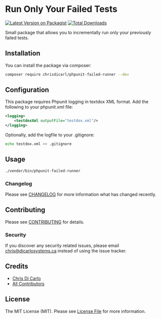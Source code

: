 # Run Only Your Failed Tests

[![Latest Version on Packagist](https://img.shields.io/packagist/v/chrisdicarlo/phpunit-failed-runner.svg?style=flat-square)](https://packagist.org/packages/chrisdicarl/phpunit-failed-runner)
[![Total Downloads](https://img.shields.io/packagist/dt/chrisdicarlo/phpunit-failed-runner.svg?style=flat-square)](https://packagist.org/packages/chrisdicarl/phpunit-failed-runner)

Small package that allows you to incrementally run only your previously failed tests.

## Installation

You can install the package via composer:

```bash
composer require chrisdicarl/phpunit-failed-runner --dev
```

## Configuration

This package requires Phpunit logging in textdox XML format.  Add the following to your phpunit.xml file:

```xml
<logging>
    <testdoxXml outputFile="testdox.xml"/>
</logging>
```

Optionally, add the logfile to your .gitignore:

```bash
echo testdox.xml >> .gitignore
```

## Usage

```bash
./vendor/bin/phpunit-failed-runner
```

### Changelog

Please see [CHANGELOG](CHANGELOG.md) for more information what has changed recently.

## Contributing

Please see [CONTRIBUTING](CONTRIBUTING.md) for details.

### Security

If you discover any security related issues, please email chris@dicarlosystems.ca instead of using the issue tracker.

## Credits

-   [Chris Di Carlo](https://github.com/chrisdicarl)
-   [All Contributors](../../contributors)

## License

The MIT License (MIT). Please see [License File](LICENSE.md) for more information.
